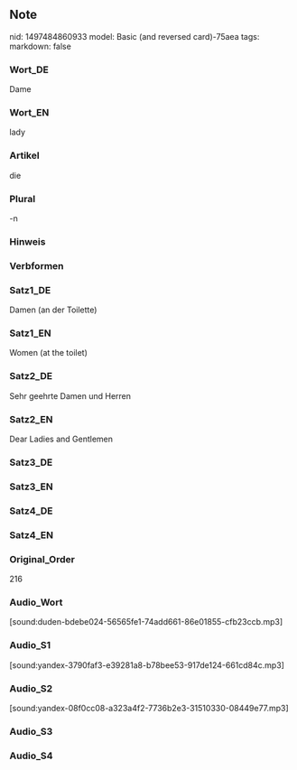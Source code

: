 ## Note
nid: 1497484860933
model: Basic (and reversed card)-75aea
tags: 
markdown: false

### Wort_DE
Dame

### Wort_EN
lady

### Artikel
die

### Plural
-n

### Hinweis


### Verbformen


### Satz1_DE
Damen (an der Toilette)

### Satz1_EN
Women (at the toilet)

### Satz2_DE
Sehr geehrte Damen und Herren

### Satz2_EN
Dear Ladies and Gentlemen

### Satz3_DE


### Satz3_EN


### Satz4_DE


### Satz4_EN


### Original_Order
216

### Audio_Wort
[sound:duden-bdebe024-56565fe1-74add661-86e01855-cfb23ccb.mp3]

### Audio_S1
[sound:yandex-3790faf3-e39281a8-b78bee53-917de124-661cd84c.mp3]

### Audio_S2
[sound:yandex-08f0cc08-a323a4f2-7736b2e3-31510330-08449e77.mp3]

### Audio_S3


### Audio_S4

